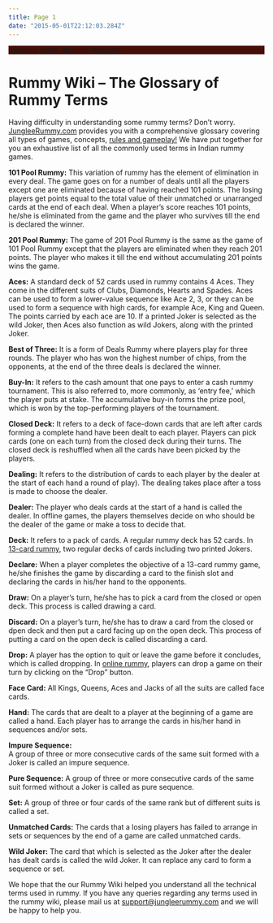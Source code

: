 ```yaml
---
title: Page 1
date: "2015-05-01T22:12:03.284Z"
---
```


<div id="container" class="new-design-cont clearfix">

<div class="static-banner-hlder" style="background:#450e07 !important;">![Rummy wiki](./Rummy-Wiki.jpg)</div>

<div class="wrapper">

<div class="page-text clearfix">

# Rummy Wiki – The Glossary of Rummy Terms

<div class="mobile-rummy-cont cont-section">

Having difficulty in understanding some rummy terms? Don’t worry. [<span>JungleeRummy</span><span>.</span><span>com</span>](http://jungleerummy.com/) provides you with a comprehensive glossary covering all types of games, concepts, [rules and gameplay!](https://www.jungleerummy.com/how-to-play-rummy) We have put together for you an exhaustive list of all the commonly used terms in Indian rummy games.

**101 Pool Rummy:** This variation of rummy has the element of elimination in every deal. The game goes on for a number of deals until all the players except one are eliminated because of having reached 101 points. The losing players get points equal to the total value of their unmatched or unarranged cards at the end of each deal. When a player’s score reaches 101 points, he/she is eliminated from the game and the player who survives till the end is declared the winner.

**201 Pool Rummy:** The game of 201 Pool Rummy is the same as the game of 101 Pool Rummy except that the players are eliminated when they reach 201 points. The player who makes it till the end without accumulating 201 points wins the game.

**Aces:** A standard deck of 52 cards used in rummy contains 4 Aces. They come in the different suits of Clubs, Diamonds, Hearts and Spades. Aces can be used to form a lower-value sequence like Ace 2, 3, or they can be used to form a sequence with high cards, for example Ace, King and Queen. The points carried by each ace are 10\. If a printed Joker is selected as the wild Joker, then Aces also function as wild Jokers, along with the printed Joker.

**Best of Three:** It is a form of Deals Rummy where players play for three rounds. The player who has won the highest number of chips, from the opponents, at the end of the three deals is declared the winner.

**Buy-In:** It refers to the cash amount that one pays to enter a cash rummy tournament. This is also referred to, more commonly, as ‘entry fee,’ which the player puts at stake. The accumulative buy-in forms the prize pool, which is won by the top-performing players of the tournament.

**Closed Deck:** It refers to a deck of face-down cards that are left after cards forming a complete hand have been dealt to each player. Players can pick cards (one on each turn) from the closed deck during their turns. The closed deck is reshuffled when all the cards have been picked by the players.

**Dealing:** It refers to the distribution of cards to each player by the dealer at the start of each hand a round of play). The dealing takes place after a toss is made to choose the dealer.

**Dealer:** The player who deals cards at the start of a hand is called the dealer. In offline games, the players themselves decide on who should be the dealer of the game or make a toss to decide that.

**Deck:** It refers to a pack of cards. A regular rummy deck has 52 cards. In [13-card rummy](https://www.jungleerummy.com/13-cards-rummy), two regular decks of cards including two printed Jokers.

**Declare:** When a player completes the objective of a 13-card rummy game, he/she finishes the game by discarding a card to the finish slot and declaring the cards in his/her hand to the opponents.

**Draw:** On a player’s turn, he/she has to pick a card from the closed or open deck. This process is called drawing a card.

**Discard:** On a player’s turn, he/she has to draw a card from the closed or dpen deck and then put a card facing up on the open deck. This process of putting a card on the open deck is called discarding a card.

**Drop:** A player has the option to quit or leave the game before it concludes, which is called dropping. In [online rummy](https://www.jungleerummy.com/), players can drop a game on their turn by clicking on the “Drop” button.

**Face Card:** All Kings, Queens, Aces and Jacks of all the suits are called face cards.

**Hand:** The cards that are dealt to a player at the beginning of a game are called a hand. Each player has to arrange the cards in his/her hand in sequences and/or sets.

**Impure Sequence:**  
A group of three or more consecutive cards of the same suit formed with a Joker is called an impure sequence.

**Pure Sequence:** A group of three or more consecutive cards of the same suit formed without a Joker is called as pure sequence.

**Set:** A group of three or four cards of the same rank but of different suits is called a set.

**Unmatched Cards:** The cards that a losing players has failed to arrange in sets or sequences by the end of a game are called unmatched cards.

**Wild Joker:** The card that which is selected as the Joker after the dealer has dealt cards is called the wild Joker. It can replace any card to form a sequence or set.

We hope that the our Rummy Wiki helped you understand all the technical terms used in rummy. If you have any queries regarding any terms used in the rummy wiki, please mail us at [support@jungleerummy.com](mailto:support@jungleerummy.com) and we will be happy to help you.

</div>

</div>

</div>

</div>
